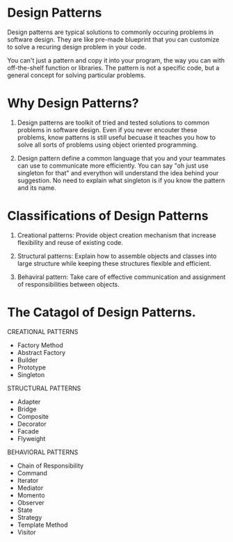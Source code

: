# Design Patterns
Design patterns are typical solutions to commonly occuring problems
in software design. They are like pre-made blueprint that you can 
customize to solve a recuring design problem in your code.

You can't just a pattern and copy it into your program, the way you can
with off-the-shelf function or libraries. The pattern is not a specific code,
but a general concept for solving particular problems.


# Why Design Patterns?
1. Design patterns are toolkit of tried and tested solutions
to common problems in software design. Even if you never encouter these problems,
know patterns is still useful becuase it teaches you how to solve all sorts of problems
using object oriented programming.

2. Design pattern define a common language that you and your teammates can use 
to communicate more efficiently. You  can say "oh just use singleton for that" and everython
will understand the idea behind your suggestion. No need to explain what singleton is if you know
the pattern and its name.

# Classifications of Design Patterns
1. Creational patterns: Provide object creation mechanism that increase flexibility
and reuse of existing code.

2. Structural patterns: Explain how to assemble objects and classes into large structure
while keeping these structures flexible and efficient.

3. Behaviral pattern: Take care of effective communication and assignment of responsibilities 
between objects.

# The Catagol of Design Patterns.

CREATIONAL PATTERNS
- Factory Method
- Abstract Factory
- Builder
- Prototype
- Singleton

STRUCTURAL PATTERNS
- Adapter
- Bridge
- Composite
- Decorator
- Facade 
- Flyweight


BEHAVIORAL PATTERNS
- Chain of Responsibility
- Command
- Iterator
- Mediator
- Momento 
- Observer
- State
- Strategy
- Template Method
- Visitor
